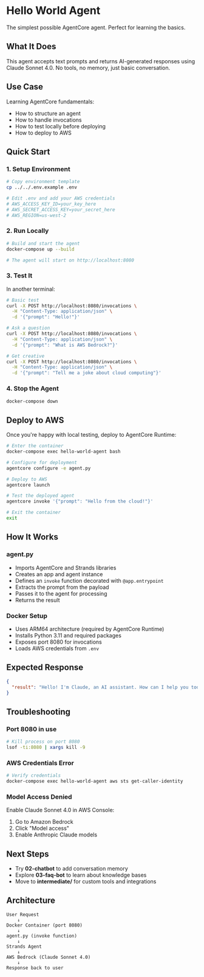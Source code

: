 # Hello World Agent

The simplest possible AgentCore agent. Perfect for learning the basics.

## What It Does

This agent accepts text prompts and returns AI-generated responses using Claude Sonnet 4.0. No tools, no memory, just basic conversation.

## Use Case

Learning AgentCore fundamentals:
- How to structure an agent
- How to handle invocations
- How to test locally before deploying
- How to deploy to AWS

## Quick Start

### 1. Setup Environment

```bash
# Copy environment template
cp ../../.env.example .env

# Edit .env and add your AWS credentials
# AWS_ACCESS_KEY_ID=your_key_here
# AWS_SECRET_ACCESS_KEY=your_secret_here
# AWS_REGION=us-west-2
```

### 2. Run Locally

```bash
# Build and start the agent
docker-compose up --build

# The agent will start on http://localhost:8080
```

### 3. Test It

In another terminal:

```bash
# Basic test
curl -X POST http://localhost:8080/invocations \
  -H "Content-Type: application/json" \
  -d '{"prompt": "Hello!"}'

# Ask a question
curl -X POST http://localhost:8080/invocations \
  -H "Content-Type: application/json" \
  -d '{"prompt": "What is AWS Bedrock?"}'

# Get creative
curl -X POST http://localhost:8080/invocations \
  -H "Content-Type: application/json" \
  -d '{"prompt": "Tell me a joke about cloud computing"}'
```

### 4. Stop the Agent

```bash
docker-compose down
```

## Deploy to AWS

Once you're happy with local testing, deploy to AgentCore Runtime:

```bash
# Enter the container
docker-compose exec hello-world-agent bash

# Configure for deployment
agentcore configure -e agent.py

# Deploy to AWS
agentcore launch

# Test the deployed agent
agentcore invoke '{"prompt": "Hello from the cloud!"}'

# Exit the container
exit
```

## How It Works

### agent.py
- Imports AgentCore and Strands libraries
- Creates an app and agent instance
- Defines an `invoke` function decorated with `@app.entrypoint`
- Extracts the prompt from the payload
- Passes it to the agent for processing
- Returns the result

### Docker Setup
- Uses ARM64 architecture (required by AgentCore Runtime)
- Installs Python 3.11 and required packages
- Exposes port 8080 for invocations
- Loads AWS credentials from `.env`

## Expected Response

```json
{
  "result": "Hello! I'm Claude, an AI assistant. How can I help you today?"
}
```

## Troubleshooting

### Port 8080 in use
```bash
# Kill process on port 8080
lsof -ti:8080 | xargs kill -9
```

### AWS Credentials Error
```bash
# Verify credentials
docker-compose exec hello-world-agent aws sts get-caller-identity
```

### Model Access Denied
Enable Claude Sonnet 4.0 in AWS Console:
1. Go to Amazon Bedrock
2. Click "Model access"
3. Enable Anthropic Claude models

## Next Steps

- Try **02-chatbot** to add conversation memory
- Explore **03-faq-bot** to learn about knowledge bases
- Move to **intermediate/** for custom tools and integrations

## Architecture

```
User Request
    ↓
Docker Container (port 8080)
    ↓
agent.py (invoke function)
    ↓
Strands Agent
    ↓
AWS Bedrock (Claude Sonnet 4.0)
    ↓
Response back to user
```